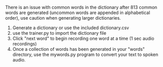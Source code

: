 There is an issue with common words in the dictionary after 813 common words are generated (uncommon words are appended in alphabetical order), use caution when generating larger dictionaries.

1. Generate a dictionary or use the included dictionary.csv
2. use the trainer.py to import the dictionary file
3. Click "next word" to begin recording one word at a time (1 sec audio recordings)
4. Once a collection of words has been generated in your "words" directory, use the mywords.py program to convert your text to spoken audio.
